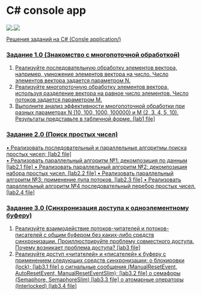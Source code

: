 # C# console app
<a href="https://rfpanda.ml"> <img src="https://github.com/RFPanda/Parallel-Computing-CPP/blob/assets/ea7b4bee4281861c88c1ef84b0a6e3106670283a/board.png" align="center">
<a href="https://rfpanda.ml"> <img src="https://github.com/RFPanda/Parallel-Computing-CPP/blob/assets/ea7b4bee4281861c88c1ef84b0a6e3106670283a/rate5.png" align="center">

Решения заданий на C# (Consle application/)
### Задание 1.0 (Знакомство с многопоточной обработкой)
1. Реализуйте последовательную обработку элементов вектора, например,
умножение элементов вектора на число. Число элементов вектора задается
параметром N.
2. Реализуйте многопоточную обработку элементов вектора, используя разделение
вектора на равное число элементов. Число потоков задается параметром M.
3. Выполните анализ эффективности многопоточной обработки при разных
параметрах N (10, 100, 1000, 100000) и M (2, 3, 4, 5, 10). Результаты представьте в
табличной форме. [lab1 file]


### Задание 2.0 (Поиск простых чисел)
•	Реализовать последовательный и параллельные алгоритмы поиска простых чисел; [lab2 file]  
•	Реализовать параллельный алгоритм №1: декомпозиция по данным [lab2.1 file]
•	Реализовать параллельный алгоритм №2: декомпозиция набора простых чисел. [lab2.2 file]
•	Реализовать параллельный алгоритм №3: применение пула потоков. [lab2.3 file]
•	Реализовать параллельный алгоритм №4 последовательный перебор простых чисел. [lab2.4 file]

### Задание 3.0 (Синхронизация доступа к одноэлементному буферу)
1.	Реализуйте взаимодействие потоков-читателей и потоков-писателей с общим буфером без каких-либо средств синхронизации. Проиллюстрируйте проблему совместного доступа. Почему возникает проблема доступа? [lab3 file]
2.	Реализуйте доступ «читателей» и «писателей» к буферу с применением следующих средств синхронизации:
o	блокировки (lock); [lab3.1 file]
o	сигнальные сообщения (ManualResetEvent, AutoResetEvent, ManualResetEventSlim); [lab3.2 file]
o	семафоры (Semaphore, SemaphoreSlim) [lab3.3 file]
o	атомарные операторы (Interlocked) [lab3.4 file]

